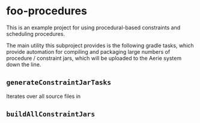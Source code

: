 # foo-procedures

This is an example project for using procedural-based constraints and scheduling procedures.

The main utility this subproject provides is the following gradle tasks, which provide automation for compiling and packaging large numbers of procedure / constraint jars, which will be uploaded to the Aerie system down the line.

## `generateConstraintJarTasks`

Iterates over all source files in 

## `buildAllConstraintJars`
